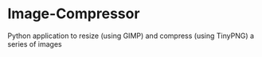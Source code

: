 # Image-Compressor
Python application to resize (using GIMP) and compress (using TinyPNG) a series of images
